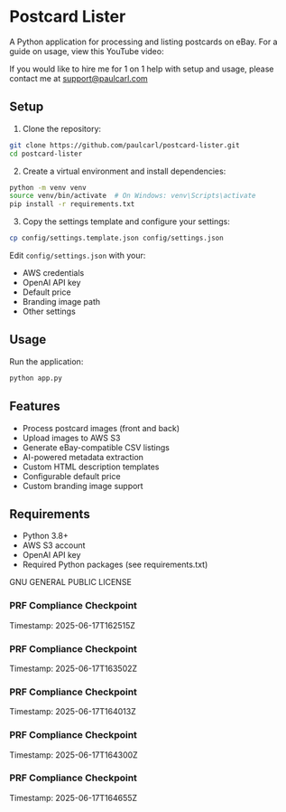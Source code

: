 # Postcard Lister

A Python application for processing and listing postcards on eBay. For a guide on usage, view this YouTube video:

If you would like to hire me for 1 on 1 help with setup and usage, please contact me at support@paulcarl.com

## Setup

1. Clone the repository:
```bash
git clone https://github.com/paulcarl/postcard-lister.git
cd postcard-lister
```

2. Create a virtual environment and install dependencies:
```bash
python -m venv venv
source venv/bin/activate  # On Windows: venv\Scripts\activate
pip install -r requirements.txt
```

3. Copy the settings template and configure your settings:
```bash
cp config/settings.template.json config/settings.json
```
Edit `config/settings.json` with your:
- AWS credentials
- OpenAI API key
- Default price
- Branding image path
- Other settings

## Usage

Run the application:
```bash
python app.py
```

## Features

- Process postcard images (front and back)
- Upload images to AWS S3
- Generate eBay-compatible CSV listings
- AI-powered metadata extraction
- Custom HTML description templates
- Configurable default price
- Custom branding image support

## Requirements

- Python 3.8+
- AWS S3 account
- OpenAI API key
- Required Python packages (see requirements.txt)

GNU GENERAL PUBLIC LICENSE

### PRF Compliance Checkpoint
Timestamp: 2025-06-17T162515Z

### PRF Compliance Checkpoint
Timestamp: 2025-06-17T163502Z

### PRF Compliance Checkpoint
Timestamp: 2025-06-17T164013Z

### PRF Compliance Checkpoint
Timestamp: 2025-06-17T164300Z

### PRF Compliance Checkpoint
Timestamp: 2025-06-17T164655Z
